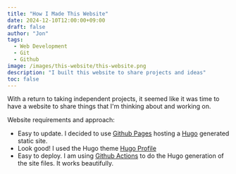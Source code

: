 ```yaml
---
title: "How I Made This Website"
date: 2024-12-10T12:00:00+09:00
draft: false
author: "Jon"
tags:
  - Web Development
  - Git
  - Github
image: /images/this-website/this-website.png
description: "I built this website to share projects and ideas"
toc: false
---
```


With a return to taking independent projects, it seemed like it was time to have a website to share things that I'm thinking about and working on.

Website requirements and approach:
* Easy to update. I decided to use [Github Pages](https://pages.github.com/) hosting a [Hugo](https://gohugo.io/) generated static site.
* Look good! I used the Hugo theme [Hugo Profile](https://themes.gohugo.io/themes/hugo-profile/)
* Easy to deploy. I am using [Github Actions](https://github.com/features/actions) to do the Hugo generation of the site files. It works beautifully.